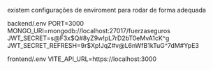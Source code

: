 existem configurações de enviroment para rodar de forma adequada

backend/.env
    PORT=3000
    MONGO_URI=mongodb://localhost:27017/fuerzaseguros
    JWT_SECRET=s@F3x$Q#8yZ9w!pL7rD2bT0eMvA1cK^g
    JWT_SECRET_REFRESH=9r$Xp!JqZ#v@L6nWfB1kTuG^7dM#YpE3

frontend/.env
    VITE_API_URL=https://localhost:3000